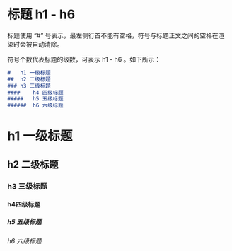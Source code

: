 # 标题 h1 - h6

标题使用 “#” 号表示，最左侧行首不能有空格，符号与标题正文之间的空格在渲染时会被自动清除。

符号个数代表标题的级数，可表示 h1 - h6 。如下所示：

```markdown 
#	h1 一级标题
##	h2 二级标题
###	h3 三级标题
####	h4 四级标题
#####	h5 五级标题
######	h6 六级标题
```

#	h1 一级标题

##	h2 二级标题

###	h3 三级标题

####	h4四级标题

#####	h5 五级标题

######	h6 六级标题